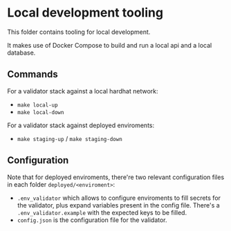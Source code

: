 # Local development tooling

This folder contains tooling for local development.

It makes use of Docker Compose to build and run a local api and a local database.

## Commands

For a validator stack against a local hardhat network:

- `make local-up`
- `make local-down`

For a validator stack against deployed enviroments:

- `make staging-up` / `make staging-down`


## Configuration

Note that for deployed enviroments, there're two relevant configuration files in each folder `deployed/<enviroment>`:

- `.env_validator` which allows to configure enviroments to fill secrets for the validator, plus expand variables present in the config file. There's a `.env_validator.example` with the expected keys to be filled.
- `config.json` is the configuration file for the validator.
